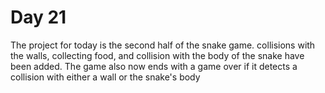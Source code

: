 # Day 21
The project for today is the second half of the snake game. collisions with the walls, collecting food, and collision with the body of the snake have been added. The game also now ends with a game over if it detects a collision with either a wall or the snake's body